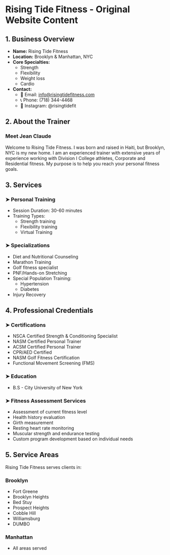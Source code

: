# Rising Tide Fitness - Original Website Content

## 1. Business Overview
- **Name:** Rising Tide Fitness
- **Location:** Brooklyn & Manhattan, NYC
- **Core Specialties:**
  - Strength
  - Flexibility
  - Weight loss
  - Cardio
- **Contact:**
  - 📧 Email: info@risingtidefitness.com
  - 📞 Phone: (718) 344-4468
  - 📱 Instagram: @risingtidefit

## 2. About the Trainer
### Meet Jean Claude
Welcome to Rising Tide Fitness. I was born and raised in Haiti, but Brooklyn, NYC is my new home. I am an experienced trainer with extensive years of experience working with Division I College athletes, Corporate and Residential fitness. My purpose is to help you reach your personal fitness goals.

## 3. Services

### ➤ Personal Training
- Session Duration: 30-60 minutes
- Training Types:
  - Strength training
  - Flexibility training
  - Virtual Training

### ➤ Specializations
- Diet and Nutritional Counseling
- Marathon Training
- Golf fitness specialist
- PNF/Hands-on Stretching
- Special Population Training:
  - Hypertension
  - Diabetes
- Injury Recovery

## 4. Professional Credentials

### ➤ Certifications
- NSCA Certified Strength & Conditioning Specialist
- NASM Certified Personal Trainer
- ACSM Certified Personal Trainer
- CPR/AED Certified
- NASM Golf Fitness Certification
- Functional Movement Screening (FMS)

### ➤ Education
- B.S - City University of New York

### ➤ Fitness Assessment Services
- Assessment of current fitness level
- Health history evaluation
- Girth measurement
- Resting heart rate monitoring
- Muscular strength and endurance testing
- Custom program development based on individual needs

## 5. Service Areas
Rising Tide Fitness serves clients in:

### Brooklyn
- Fort Greene
- Brooklyn Heights
- Bed Stuy
- Prospect Heights
- Cobble Hill
- Williamsburg
- DUMBO

### Manhattan
- All areas served 